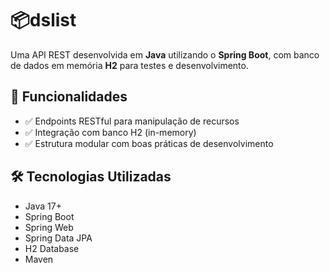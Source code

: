 # 📦dslist

Uma API REST desenvolvida em **Java** utilizando o **Spring Boot**, com banco de dados em memória **H2** para testes e desenvolvimento.

## 🚀 Funcionalidades

- ✅ Endpoints RESTful para manipulação de recursos
- ✅ Integração com banco H2 (in-memory)
- ✅ Estrutura modular com boas práticas de desenvolvimento

## 🛠️ Tecnologias Utilizadas

- Java 17+  
- Spring Boot  
- Spring Web  
- Spring Data JPA  
- H2 Database  
- Maven



